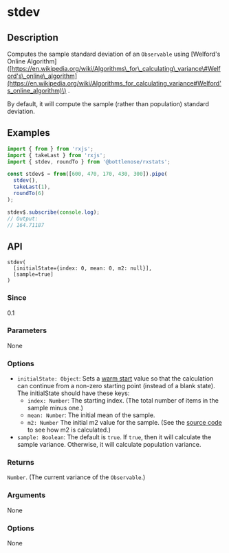 # stdev

## Description

Computes the sample standard deviation of an `Observable` using \[Welford's Online Algorithm\]\([https://en.wikipedia.org/wiki/Algorithms\_for\_calculating\_variance\#Welford's\_online\_algorithm](https://en.wikipedia.org/wiki/Algorithms_for_calculating_variance#Welford's_online_algorithm)\) .

By default, it will compute the sample \(rather than population\) standard deviation.

## Examples

```javascript
import { from } from 'rxjs';
import { takeLast } from 'rxjs';
import { stdev, roundTo } from '@bottlenose/rxstats';

const stdev$ = from([600, 470, 170, 430, 300]).pipe(
  stdev(),
  takeLast(1),
  roundTo(6)
);

stdev$.subscribe(console.log);
// Output:
// 164.71187
```

## API

```text
stdev(
  [initialState={index: 0, mean: 0, m2: null}],
  [sample=true]
)
```

### Since

0.1

### Parameters

None

### Options
* `initialState: Object`: Sets a [warm start](https://app.gitbook.com/@brianbuccaneer/s/rxjs-stats/guides/warmstarts) value so that the calculation can continue from a non-zero starting point \(instead of a blank state\). The initialState should have these keys:
  * `index: Number`: The starting index. \(The total number of items in the sample minus one.\)
  * `mean: Number`: The initial mean of the sample.
  * `m2: Number` The initial m2 value for the sample.  \(See the [source code](https://github.com/buccaneerai/rxjs-stats/blob/operators/variance.js) to see how m2 is calculated.\)
* `sample: Boolean`: The default is `true`. If `true`, then it will calculate the sample variance. Otherwise, it will calculate population variance.

### Returns

`Number`. \(The current variance of the `Observable`.\)

### Arguments

None

### Options

None

